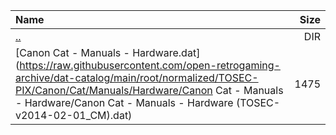 |Name|Size|
|:---|---:|
|[..](../index.html)|DIR|
|[Canon Cat - Manuals - Hardware.dat](https://raw.githubusercontent.com/open-retrogaming-archive/dat-catalog/main/root/normalized/TOSEC-PIX/Canon/Cat/Manuals/Hardware/Canon Cat - Manuals - Hardware/Canon Cat - Manuals - Hardware (TOSEC-v2014-02-01_CM).dat)|1475|
